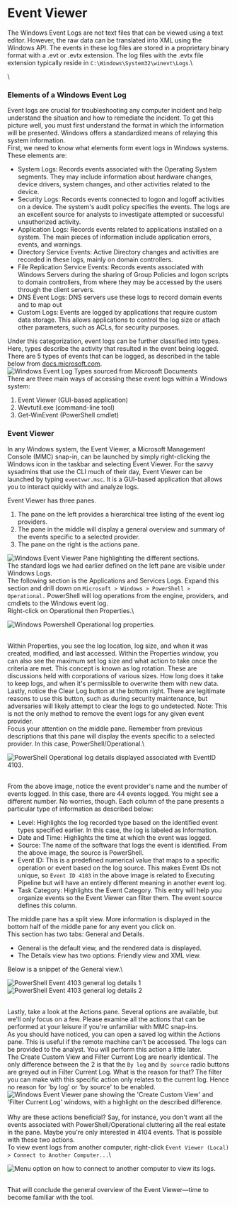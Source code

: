 # Event Viewer

The Windows Event Logs are not text files that can be viewed using a text editor. However, the raw data can be translated into XML using the Windows API. The events in these log files are stored in a proprietary binary format with a .evt or .evtx extension. The log files with the .evtx file extension typically reside in `C:\Windows\System32\winevt\Logs`.\


\


### Elements of a Windows Event Log

Event logs are crucial for troubleshooting any computer incident and help understand the situation and how to remediate the incident. To get this picture well, you must first understand the format in which the information will be presented. Windows offers a standardized means of relaying this system information.\
First, we need to know what elements form event logs in Windows systems. These elements are:

* System Logs: Records events associated with the Operating System segments. They may include information about hardware changes, device drivers, system changes, and other activities related to the device.
* Security Logs: Records events connected to logon and logoff activities on a device. The system's audit policy specifies the events. The logs are an excellent source for analysts to investigate attempted or successful unauthorized activity.
* Application Logs: Records events related to applications installed on a system. The main pieces of information include application errors, events, and warnings.
* Directory Service Events: Active Directory changes and activities are recorded in these logs, mainly on domain controllers.
* File Replication Service Events: Records events associated with Windows Servers during the sharing of Group Policies and logon scripts to domain controllers, from where they may be accessed by the users through the client servers.
* DNS Event Logs: DNS servers use these logs to record domain events and to map out
* Custom Logs: Events are logged by applications that require custom data storage. This allows applications to control the log size or attach other parameters, such as ACLs, for security purposes.

Under this categorization, event logs can be further classified into types. Here, types describe the activity that resulted in the event being logged. There are 5 types of events that can be logged, as described in the table below from [docs.microsoft.com](https://docs.microsoft.com/en-us/windows/win32/eventlog/event-types).\
![Windows Event Log Types sourced from Microsoft Documents](https://assets.tryhackme.com/additional/win-event-logs/five-event-types.png) \
There are three main ways of accessing these event logs within a Windows system:

1. Event Viewer (GUI-based application)
2. Wevtutil.exe (command-line tool)
3. Get-WinEvent (PowerShell cmdlet)

### Event Viewer

In any Windows system, the Event Viewer, a Microsoft Management Console (MMC) snap-in, can be launched by simply right-clicking the Windows icon in the taskbar and selecting Event Viewer. For the savvy sysadmins that use the CLI much of their day, Event Viewer can be launched by typing `eventvwr.msc`. It is a GUI-based application that allows you to interact quickly with and analyze logs.

Event Viewer has three panes.

1. The pane on the left provides a hierarchical tree listing of the event log providers.
2. The pane in the middle will display a general overview and summary of the events specific to a selected provider.
3. The pane on the right is the actions pane.

![Windows Event Viewer Pane highlighting the different sections.](https://tryhackme-images.s3.amazonaws.com/user-uploads/5fc2847e1bbebc03aa89fbf2/room-content/e2ceaa065e80a6763b7a861dbd4142fb.gif)\
The standard logs we had earlier defined on the left pane are visible under Windows Logs. \
The following section is the Applications and Services Logs. Expand this section and drill down on `Microsoft > Windows > PowerShell > Operational.` PowerShell will log operations from the engine, providers, and cmdlets to the Windows event log. \
Right-click on Operational then Properties.\


![Windows Powershell Operational log properties.](https://assets.tryhackme.com/additional/win-event-logs/operational-properties.png)

\
Within Properties, you see the log location, log size, and when it was created, modified, and last accessed. Within the Properties window, you can also see the maximum set log size and what action to take once the criteria are met. This concept is known as log rotation. These are discussions held with corporations of various sizes. How long does it take to keep logs, and when it's permissible to overwrite them with new data.\
Lastly, notice the Clear Log button at the bottom right. There are legitimate reasons to use this button, such as during security maintenance, but adversaries will likely attempt to clear the logs to go undetected. Note: This is not the only method to remove the event logs for any given event provider.\
Focus your attention on the middle pane. Remember from previous descriptions that this pane will display the events specific to a selected provider. In this case, PowerShell/Operational.\


![PowerShell Operational log details displayed associated with EventID 4103.](https://assets.tryhackme.com/additional/win-event-logs/posh-operational-1b.png)

\
From the above image, notice the event provider's name and the number of events logged. In this case, there are 44 events logged. You might see a different number. No worries, though. Each column of the pane presents a particular type of information as described below:

* Level: Highlights the log recorded type based on the identified event types specified earlier. In this case, the log is labeled as Information.
* Date and Time: Highlights the time at which the event was logged.
* Source: The name of the software that logs the event is identified. From the above image, the source is PowerShell.
* Event ID: This is a predefined numerical value that maps to a specific operation or event based on the log source. This makes Event IDs not unique, so `Event ID 4103` in the above image is related to Executing Pipeline but will have an entirely different meaning in another event log.
* Task Category: Highlights the Event Category. This entry will help you organize events so the Event Viewer can filter them. The event source defines this column.

The middle pane has a split view. More information is displayed in the bottom half of the middle pane for any event you click on.\
This section has two tabs: General and Details.

* General is the default view, and the rendered data is displayed.
* The Details view has two options: Friendly view and XML view.

Below is a snippet of the General view.\


![PowerShell Event 4103 general log details 1](https://assets.tryhackme.com/additional/win-event-logs/posh-operational-2.png) ![PowerShell Event 4103 general log details 2](https://assets.tryhackme.com/additional/win-event-logs/posh-operational-3.png)

\
Lastly, take a look at the Actions pane. Several options are available, but we'll only focus on a few. Please examine all the actions that can be performed at your leisure if you're unfamiliar with MMC snap-ins.\
As you should have noticed, you can open a saved log within the Actions pane. This is useful if the remote machine can't be accessed. The logs can be provided to the analyst. You will perform this action a little later. \
The Create Custom View and Filter Current Log are nearly identical. The only difference between the 2 is that the `By log` and `By source` radio buttons are greyed out in Filter Current Log. What is the reason for that? The filter you can make with this specific action only relates to the current log. Hence no reason for 'by log' or 'by source' to be enabled.\
![Windows Event Viewer pane showing the 'Create Custom View' and 'Filter Current Log' windows, with a highlight on the described difference.](https://tryhackme-images.s3.amazonaws.com/user-uploads/5fc2847e1bbebc03aa89fbf2/room-content/a06823a8acefe78317235bf66d02152d.gif)\
\
Why are these actions beneficial? Say, for instance, you don't want all the events associated with PowerShell/Operational cluttering all the real estate in the pane. Maybe you're only interested in 4104 events. That is possible with these two actions. \
To view event logs from another computer, right-click `Event Viewer (Local) > Connect to Another Computer...`\


![Menu option on how to connect to another computer to view its logs.](https://assets.tryhackme.com/additional/win-event-logs/remote-computer.png)

\
That will conclude the general overview of the Event Viewer—time to become familiar with the tool.
